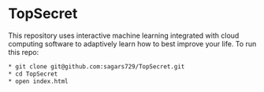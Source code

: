 # TopSecret

This repository uses interactive machine learning integrated with cloud computing software to adaptively learn how to best improve your life. To run this repo:

```bash
* git clone git@github.com:sagars729/TopSecret.git
* cd TopSecret
* open index.html
```
